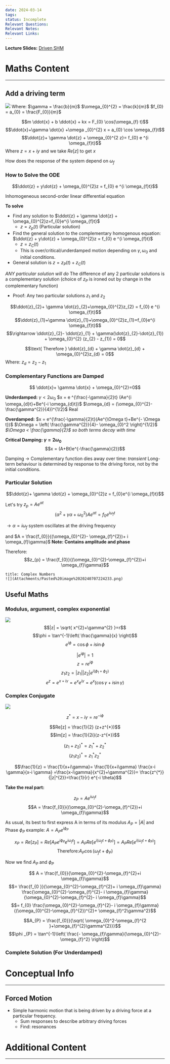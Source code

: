 ```yaml
---
date: 2024-03-14
tags: 
status: Incomplete
Relevant Questions: 
Relevant Notes: 
Relevant Links:
---
```

**Lecture Slides:**
[Driven SHM](Attachments/PHYS2010%20Week%203.pdf)
# Maths Content
---
## Add a driving term
![](Attachments/Pasted%20image%2020240707205154.png)
Where:
$\gamma = \frac{b}{m}$
$\omega_{0}^{2} = \frac{k}{m}$
$f_{0} = a_{0} = \frac{F_{0}}{m}$

$$m \ddot{x} + b \ddot{x} + kx = F_{0} \cos(\omega_{f} t)$$
$$\ddot{x}+\gamma \dot{x}  +\omega _{0}^{2} x = a_{0} \cos \omega_{f}t$$
$$\ddot{z}+ \gamma \dot{z} + \omega_{0}^{2  z}= f_{0} e ^{i \omega_{f}t}$$
Where $z = x +iy$ and we take $Re[z]$ to get $x$

How does the response of the system depend on $\omega_{f}$

### How to Solve the ODE

$$\ddot{z} + y\dot{z} + \omega_{0}^{2}z = f_{0} e ^{i \omega_{f}t}$$

Inhomogeneous second-order linear differential equation

**To solve**
- Find any solution to $\ddot{z} + \gamma \dot{z} + \omega_{0}^{2}z=f_{0}e^{i \omega_{f}t}$
	- $z = z_{p} (t)$ (Particular solution)
- Find the general solution to the complementary homogenous equation: $\ddot{z} + y\dot{z} + \omega_{0}^{2}z = f_{0} e ^{i \omega_{f}t}$
	- $z = z_{C}(t)$
	- This is over/critical/underdamped motion depending on $\gamma , \omega_{0}$ and initial conditions.
- General solution is $z = z_{P}(t) + z_{C} (t)$

*ANY particular solution will do*
The difference of any 2 particular solutions is a complementary solution (choice of $z_{P}$ is ironed out by change in the complementary function)
- Proof: Any two particular solutions $z_{1}$ and $z_{2}$

$$\ddot{z}_{2}+ \gamma \dot{z}_{2}+\omega_{0}^{2}z_{2} = f_{0} e ^{i \omega_{f}t}$$
$$\ddot{z}_{1}+\gamma \dot{z}_{1}+\omega_{0}^{2}z_{1}=f_{0}e^{i \omega_{f}t}$$
$$\rightarrow \ddot{z}_{2}- \ddot{z}_{1} + \gamma(\dot{z}_{2}-\dot{z}_{1}) + \omega_{0}^{2} (z_{2} - z_{1}) = 0$$

$$\text{ Therefore } \ddot{z}_{d} + \gamma \dot{z}_{d}  + \omega_{0}^{2}z_{d} = 0$$
Where:
$z_{d}=z_{2}-z_{1}$

### Complementary Functions are Damped
$$ \ddot{x}+ \gamma \dot{x} + \omega_{0}^{2}=0$$

**Underdamped:** $\gamma < 2 \omega_{0}$
$x = e ^{\frac{-\gamma}{2}t} (Ae^{i \omega_{d}t}+Be^{-i \omega_{d}t})$
$\omega_{d} = (\omega_{0}^{2}-\frac{\gamma^{2}}{4})^{1/2}$    Real

**Overdamped:**
$x = e^{\frac{-\gamma}{2}t}(Ae^{\Omega t}+Be^{- \Omega t})$ 
$\Omega = \left( \frac{\gamma^{2}}{4}- \omega_{0}^2 \right)^{1/2}$
*$\Omega < \frac{\gamma}{2}$ so both terms decay with time*

**Critical Damping: $\gamma = 2 \omega_{0}$**
$$x = (A+Bt)e^{-\frac{\gamma}{2}}$$

Damping $\rightarrow$ Complementary function dies away over time: *transient*
Long-term behaviour is determined by response to the driving force, not by the initial conditions.



### Particular Solution
$$\ddot{z}+ \gamma \dot{z} + \omega_{0}^{2}z = f_{0}e^{i \omega_{f}t}$$

Let's try $z_{p} = Ae^{\alpha t}$
$$(\alpha^{2}+\gamma \alpha + \omega_{0}^{2})Ae^{\alpha t} = f_{0}e^{i \omega_{f}t}$$

$\rightarrow \alpha= i \omega_{f}$ system oscillates at the driving frequency

and $A = \frac{f_{0}}{(\omega_{0}^{2}- \omega_{f}^{2})+ i \omega_{f}\gamma}$  **Note: Contains amplitude and phase**

Therefore:
$$z_{p} = \frac{f_{0}}{(\omega_{0}^{2}-\omega_{f}^{2})+i \omega_{f}\gamma}$$


```ad-note
title: Complex Numbers
![](Attachments/Pasted%20image%2020240707224233.png)

```


## Useful Maths
### Modulus, argument, complex exponential
![](Attachments/Pasted%20image%2020240707230516.png)
$$|z| = \sqrt{ x^{2}+\gamma^{2} }=r$$
$$\phi = \tan^{-1}\left( \frac{\gamma}{x} \right)$$
$$e^{i \phi} = \cos \phi + i \sin \phi$$


$$|e^{i \phi}| = 1$$
$$z = r e^{i \phi}$$
$$z_{1}z_{2} = |z_{1}| |z_{2}| e^{i (\phi_{1}+\phi_{2})}$$
$$e^{z}=e^{x+i \gamma}= e^{x}e^{i \gamma}=e^{x} (\cos \gamma + i \sin \gamma)$$


### Complex Conjugate
![](Attachments/Pasted%20image%2020240707231047.png)

$$z^{*} = x - i \gamma = r e^{-i \phi}$$


$$Re[z] = \frac{1}{2} (z+z^{*})$$
$$Im[z] = \frac{1}{2i}(z-z^{*})$$


$$(z_{1}+z_{2})^{*} = z^{*}_{1} +z^{*}_{2 }$$
$$(z_{1}z_{2})^{*} = z^{*}_{1} z^{*}_{2 }$$


$$\frac{1}{z} = \frac{1}{x+i\gamma}= \frac{1}{x+i\gamma} \frac{x-i \gamma}{x-i \gamma} =\frac{x-i\gamma}{x^{2}+\gamma^{2}}= \frac{z^{*}}{|z|^{2}}=\frac{1}{r} e^{-i \theta}$$

**Take the real part:**

$$z_{P} = Ae^{i \omega_{f}t}$$
$$A = \frac{f_{0}}{(\omega_{0}^{2}-\omega_{f}^{2})+i \omega_{f}\gamma}$$

As usual, its best to first express A in terms of its modulus $A_{P} = |A|$ and Phase $\phi_{P}$ example: $A = A_{P} e^{i \phi_{P}}$

$$x_{P} = Re[z_{P}]= Re[A_{P}e^{i \phi_{P}}e^{i \omega_{f}t}] = A_{P} Re[e^{i(\omega_{f}t+\phi_{P})}]=A_{P} Re[e^{i(\omega_{f}t+\phi_{P})}]$$
$$\text{Therefore:} A_{P} \cos(\omega_{f}t + \phi_{P})$$

Now we find $A_{P}$ and $\phi_{P}$

$$ A = \frac{f_{0}}{\omega_{0}^{2}-\omega_{f}^{2}+i \omega_{f}\gamma}$$
$$= \frac{f_{0 }}{\omega_{0}^{2}-\omega_{f}^{2}+ i \omega_{f}\gamma} \frac{\omega_{0}^{2}-\omega_{f}^{2}- i \omega_{f}\gamma}{\omega_{0}^{2}-\omega_{f}^{2}- i \omega_{f}\gamma}$$
$$= f_{0} \frac{\omega_{0}^{2}-\omega_{f}^{2}- i \omega_{f}\gamma}{(\omega_{0}^{2}-\omega_{f}^{2})^{2}+  \omega_{f}^2\gamma^2}$$



$$A_{P} = \frac{f_{0}}{\sqrt{ \omega_{0}^2-\omega_{f}^{2 }+\omega_{f}^{2}\gamma^{2}}}$$
$$\phi _{P} = \tan^{-1}\left( \frac{- \omega_{f}\gamma}{\omega_{0}^{2}- \omega_{f}^2} \right)$$



### Complete Solution (For Underdamped)



# Conceptual Info
---

## Forced Motion
- Simple harmonic motion that is being driven by a driving force at a particular frequency.
	- Sum responses to describe arbitrary driving forces
	- Find: resonances

# Additional Content
---
